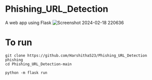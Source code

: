 # Phishing_URL_Detection
 A web app using Flask
![Screenshot 2024-02-18 220636](https://github.com/Harshitha523/Phishing_URL_Detection/assets/109216938/755ce64a-92fc-483b-ad86-67db0cf04d28)

# To run
```
git clone https://github.com/Harshitha523/Phishing_URL_Detection phishing
cd Phishing_URL_Detection-main
```
```
python -m flask run
```
